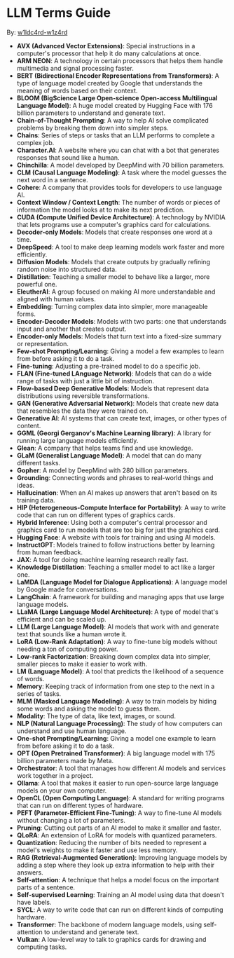 # LLM Terms Guide

By: [w1ldc4rd-w1z4rd](https://github.com/w1ldc4rd-w1z4rd)

- **AVX (Advanced Vector Extensions)**: Special instructions in a computer's processor that help it do many calculations at once.
- **ARM NEON**: A technology in certain processors that helps them handle multimedia and signal processing faster.
- **BERT (Bidirectional Encoder Representations from Transformers)**: A type of language model created by Google that understands the meaning of words based on their context.
- **BLOOM (BigScience Large Open-science Open-access Multilingual Language Model)**: A huge model created by Hugging Face with 176 billion parameters to understand and generate text.
- **Chain-of-Thought Prompting**: A way to help AI solve complicated problems by breaking them down into simpler steps.
- **Chains**: Series of steps or tasks that an LLM performs to complete a complex job.
- **Character.AI**: A website where you can chat with a bot that generates responses that sound like a human.
- **Chinchilla**: A model developed by DeepMind with 70 billion parameters.
- **CLM (Causal Language Modeling)**: A task where the model guesses the next word in a sentence.
- **Cohere**: A company that provides tools for developers to use language AI.
- **Context Window / Context Length**: The number of words or pieces of information the model looks at to make its next prediction.
- **CUDA (Compute Unified Device Architecture)**: A technology by NVIDIA that lets programs use a computer's graphics card for calculations.
- **Decoder-only Models**: Models that create responses one word at a time.
- **DeepSpeed**: A tool to make deep learning models work faster and more efficiently.
- **Diffusion Models**: Models that create outputs by gradually refining random noise into structured data.
- **Distillation**: Teaching a smaller model to behave like a larger, more powerful one.
- **EleutherAI**: A group focused on making AI more understandable and aligned with human values.
- **Embedding**: Turning complex data into simpler, more manageable forms.
- **Encoder-Decoder Models**: Models with two parts: one that understands input and another that creates output.
- **Encoder-only Models**: Models that turn text into a fixed-size summary or representation.
- **Few-shot Prompting/Learning**: Giving a model a few examples to learn from before asking it to do a task.
- **Fine-tuning**: Adjusting a pre-trained model to do a specific job.
- **FLAN (Fine-tuned LAnguage Network)**: Models that can do a wide range of tasks with just a little bit of instruction.
- **Flow-based Deep Generative Models**: Models that represent data distributions using reversible transformations.
- **GAN (Generative Adversarial Network)**: Models that create new data that resembles the data they were trained on.
- **Generative AI**: AI systems that can create text, images, or other types of content.
- **GGML (Georgi Gerganov's Machine Learning library)**: A library for running large language models efficiently.
- **Glean**: A company that helps teams find and use knowledge.
- **GLaM (Generalist Language Model)**: A model that can do many different tasks.
- **Gopher**: A model by DeepMind with 280 billion parameters.
- **Grounding**: Connecting words and phrases to real-world things and ideas.
- **Hallucination**: When an AI makes up answers that aren't based on its training data.
- **HIP (Heterogeneous-Compute Interface for Portability)**: A way to write code that can run on different types of graphics cards.
- **Hybrid Inference**: Using both a computer's central processor and graphics card to run models that are too big for just the graphics card.
- **Hugging Face**: A website with tools for training and using AI models.
- **InstructGPT**: Models trained to follow instructions better by learning from human feedback.
- **JAX**: A tool for doing machine learning research really fast.
- **Knowledge Distillation**: Teaching a smaller model to act like a larger one.
- **LaMDA (Language Model for Dialogue Applications)**: A language model by Google made for conversations.
- **LangChain**: A framework for building and managing apps that use large language models.
- **LLaMA (Large Language Model Architecture)**: A type of model that's efficient and can be scaled up.
- **LLM (Large Language Model)**: AI models that work with and generate text that sounds like a human wrote it.
- **LoRA (Low-Rank Adaptation)**: A way to fine-tune big models without needing a ton of computing power.
- **Low-rank Factorization**: Breaking down complex data into simpler, smaller pieces to make it easier to work with.
- **LM (Language Model)**: A tool that predicts the likelihood of a sequence of words.
- **Memory**: Keeping track of information from one step to the next in a series of tasks.
- **MLM (Masked Language Modeling)**: A way to train models by hiding some words and asking the model to guess them.
- **Modality**: The type of data, like text, images, or sound.
- **NLP (Natural Language Processing)**: The study of how computers can understand and use human language.
- **One-shot Prompting/Learning**: Giving a model one example to learn from before asking it to do a task.
- **OPT (Open Pretrained Transformer)**: A big language model with 175 billion parameters made by Meta.
- **Orchestrator**: A tool that manages how different AI models and services work together in a project.
- **Ollama**: A tool that makes it easier to run open-source large language models on your own computer.
- **OpenCL (Open Computing Language)**: A standard for writing programs that can run on different types of hardware.
- **PEFT (Parameter-Efficient Fine-Tuning)**: A way to fine-tune AI models without changing a lot of parameters.
- **Pruning**: Cutting out parts of an AI model to make it smaller and faster.
- **QLoRA**: An extension of LoRA for models with quantized parameters.
- **Quantization**: Reducing the number of bits needed to represent a model's weights to make it faster and use less memory.
- **RAG (Retrieval-Augmented Generation)**: Improving language models by adding a step where they look up extra information to help with their answers.
- **Self-attention**: A technique that helps a model focus on the important parts of a sentence.
- **Self-supervised Learning**: Training an AI model using data that doesn't have labels.
- **SYCL**: A way to write code that can run on different kinds of computing hardware.
- **Transformer**: The backbone of modern language models, using self-attention to understand and generate text.
- **Vulkan**: A low-level way to talk to graphics cards for drawing and computing tasks.
